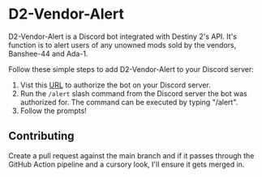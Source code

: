 # D2-Vendor-Alert

D2-Vendor-Alert is a Discord bot integrated with Destiny 2's API. It's function is to alert users of any unowned mods sold by the vendors, Banshee-44 and Ada-1.

Follow these simple steps to add D2-Vendor-Alert to your Discord server:
  
  1. Vist this [URL](https://discord.com/api/oauth2/authorize?client_id=1074875161968398376&permissions=2048&scope=bot%20applications.commands) to authorize the bot on your Discord server.
  2. Run the `/alert` slash command from the Discord server the bot was authorized for. The command can be executed by typing "/alert".
  3. Follow the prompts!

## Contributing
Create a pull request against the main branch and if it passes through the GitHub Action pipeline and a cursory look, I'll ensure it gets merged in.
